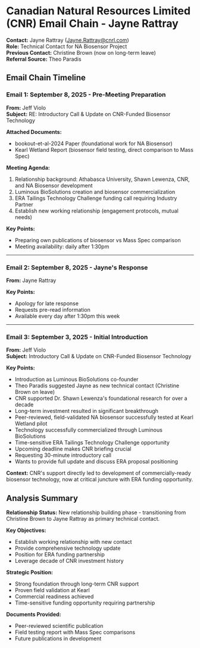 # Canadian Natural Resources Limited (CNR) Email Chain - Jayne Rattray

**Contact:** Jayne Rattray (Jayne.Rattray@cnrl.com)  
**Role:** Technical Contact for NA Biosensor Project  
**Previous Contact:** Christine Brown (now on long-term leave)  
**Referral Source:** Theo Paradis

## Email Chain Timeline

### Email 1: September 8, 2025 - Pre-Meeting Preparation
**From:** Jeff Violo  
**Subject:** RE: Introductory Call & Update on CNR-Funded Biosensor Technology  

**Attached Documents:**
- bookout-et-al-2024 Paper (foundational work for NA Biosensor)
- Kearl Wetland Report (biosensor field testing, direct comparison to Mass Spec)

**Meeting Agenda:**
1. Relationship background: Athabasca University, Shawn Lewenza, CNR, and NA Biosensor development
2. Luminous BioSolutions creation and biosensor commercialization 
3. ERA Tailings Technology Challenge funding call requiring Industry Partner
4. Establish new working relationship (engagement protocols, mutual needs)

**Key Points:**
- Preparing own publications of biosensor vs Mass Spec comparison
- Meeting availability: daily after 1:30pm

---

### Email 2: September 8, 2025 - Jayne's Response
**From:** Jayne Rattray  

**Key Points:**
- Apology for late response
- Requests pre-read information
- Available every day after 1:30pm this week

---

### Email 3: September 3, 2025 - Initial Introduction
**From:** Jeff Violo  
**Subject:** Introductory Call & Update on CNR-Funded Biosensor Technology  

**Key Points:**
- Introduction as Luminous BioSolutions co-founder
- Theo Paradis suggested Jayne as new technical contact (Christine Brown on leave)
- CNR supported Dr. Shawn Lewenza's foundational research for over a decade
- Long-term investment resulted in significant breakthrough
- Peer-reviewed, field-validated NA biosensor successfully tested at Kearl Wetland pilot
- Technology successfully commercialized through Luminous BioSolutions
- Time-sensitive ERA Tailings Technology Challenge opportunity
- Upcoming deadline makes CNR briefing crucial
- Requesting 30-minute introductory call
- Wants to provide full update and discuss ERA proposal positioning

**Context:** CNR's support directly led to development of commercially-ready biosensor technology, now at critical juncture with ERA funding opportunity.

## Analysis Summary

**Relationship Status:** New relationship building phase - transitioning from Christine Brown to Jayne Rattray as primary technical contact.

**Key Objectives:**
- Establish working relationship with new contact
- Provide comprehensive technology update
- Position for ERA funding partnership
- Leverage decade of CNR investment history

**Strategic Position:**
- Strong foundation through long-term CNR support
- Proven field validation at Kearl
- Commercial readiness achieved
- Time-sensitive funding opportunity requiring partnership

**Documents Provided:**
- Peer-reviewed scientific publication
- Field testing report with Mass Spec comparisons
- Future publications in development